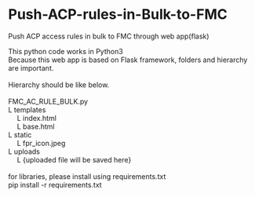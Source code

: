 # Push-ACP-rules-in-Bulk-to-FMC
Push ACP access rules in bulk to FMC through web app(flask)

This python code works in Python3 <br>
Because this web app is based on Flask framework, folders and hierarchy are important. <br>
 <br>
Hierarchy should be like below. <br>
 <br>
FMC_AC_RULE_BULK.py <br>
L templates <br>
  L index.html <br>
  L base.html <br>
L static <br>
  L fpr_icon.jpeg <br>
L uploads <br>
  L {uploaded file will be saved here} <br>
 <br>
for libraries, please install using requirements.txt <br>
pip install -r requirements.txt <br>
